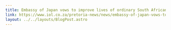 ```yaml
---
title: Embassy of Japan vows to improve lives of ordinary South Africans (2020)
link: https://www.iol.co.za/pretoria-news/news/embassy-of-japan-vows-to-improve-lives-of-ordinary-south-africans-44519065
layout: ../../layouts/BlogPost.astro
---
```

